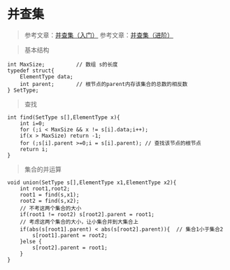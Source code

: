 # 并查集
> 参考文章：[并查集（入门）](https://www.cnblogs.com/xzxl/p/7226557.html)
> 参考文章：[并查集（进阶）](https://www.cnblogs.com/xzxl/p/7341536.html)

> 基本结构
```
int MaxSize;          // 数组 s的长度
typedef struct{
    ElementType data;
    int parent;       // 根节点的parent内存该集合的总数的相反数
} SetType;
```
> 查找
``` 
int find(SetType s[],ElementType x){
    int i=0;
    for (;i < MaxSize && x != s[i].data;i++);
    if(x > MaxSize) return -1;
    for (;s[i].parent >=0;i = s[i].parent); // 查找该节点的根节点
    return i;
}
```
> 集合的并运算
```
void union(SetType s[],ElementType x1,ElementType x2){
    int root1,root2;
    root1 = find(s,x1);
    root2 = find(s,x2);
    // 不考这两个集合的大小
    if(root1 != root2) s[root2].parent = root1;
    // 考虑这两个集合的大小，让小集合并到大集合上
    if(abs(s[root1].parent) < abs(s[root2].parent)){  // 集合1小于集合2
        s[root1].parent = root2;
    }else {
        s[root2].parent = root1;
    }
}
```